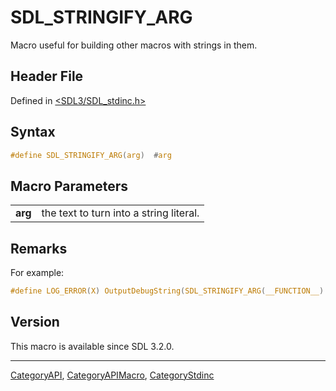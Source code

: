 # SDL_STRINGIFY_ARG

Macro useful for building other macros with strings in them.

## Header File

Defined in [<SDL3/SDL_stdinc.h>](https://github.com/libsdl-org/SDL/blob/main/include/SDL3/SDL_stdinc.h)

## Syntax

```c
#define SDL_STRINGIFY_ARG(arg)  #arg
```

## Macro Parameters

|         |                                         |
| ------- | --------------------------------------- |
| **arg** | the text to turn into a string literal. |

## Remarks

For example:

```c
#define LOG_ERROR(X) OutputDebugString(SDL_STRINGIFY_ARG(__FUNCTION__) ": " X "\n")`
```

## Version

This macro is available since SDL 3.2.0.





----
[CategoryAPI](CategoryAPI), [CategoryAPIMacro](CategoryAPIMacro), [CategoryStdinc](CategoryStdinc)

